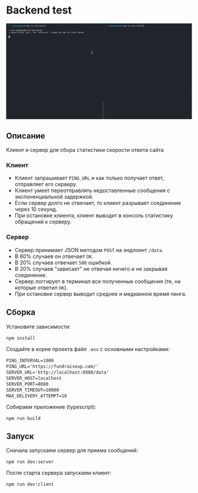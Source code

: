 # Backend test

![демо](./demo.gif)

## Описание

Клиент и сервер для сбора статистики скорости ответа сайта

### Клиент

- Клиент запрашивает `PING_URL` и как только получает ответ, отправляет его серверу.
- Клиент умеет переотправлять недоставленные сообщения с экспоненциальной задержкой.
- Если сервер долго не отвечает, то клиент разрывает соединение через 10 секунд.
- При остановке клиента, клиент выводит в консоль статистику обращений к серверу.

### Сервер

- Сервер принимает JSON методом `POST` на эндпоинт `/data`.
- В 60% случаев он отвечает `OK`.
- В 20% случаев отвечает `500` ошибкой.
- В 20% случаев "зависает" не отвечая ничего и не закрывая соединение.
- Сервер логгирует в терминал все полученные сообщения (те, на которые ответил `OK`).
- При остановке сервер выводит среднее и медианное время пинга.

## Сборка

Установите зависимости:

```
npm install
```

Создайте в корне проекта файл `.env` с основными настройками:

```
PING_INTERVAL=1000
PING_URL='https://fundraiseup.com/'
SERVER_URL='http://localhost:8080/data'
SERVER_HOST=localhost
SERVER_PORT=8080
SERVER_TIMEOUT=10000
MAX_DELIVERY_ATTEMPT=10
```

Собираем приложение (typescript):

```
npm run build
```

## Запуск

Сначала запускаем сервер для приема сообщений:

```
npm run dev:server
```

После старта сервера запускаем клиент:

```
npm run dev:client
```
